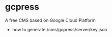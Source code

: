 # gcpress

A free CMS based on Google Cloud Platform

- how to generate /cms/gcpress/server/key.json
